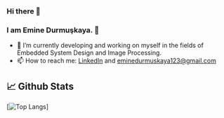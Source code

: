 ### Hi there 👋

### I am Emine Durmuşkaya. :slightly_smiling_face:


- 🌱 I’m currently developing and working on myself in the fields of Embedded System Design and Image Processing.
- 📫 How to reach me: [LinkedIn](https://www.linkedin.com/in/emine-durmu%C5%9Fkaya-020217182/)  and eminedurmuskaya123@gmail.com

## 📈 Github Stats

[![Top Langs](https://github-readme-stats.vercel.app/api/top-langs/?username=eminedrmsky&layout=compact)]

